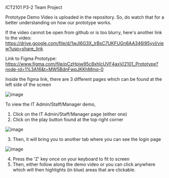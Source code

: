 ICT2101 P3-2 Team Project

Prototype Demo Video is uploaded in the repository. So, do watch that for a better understanding on how our prototype works.

If the video cannot be open from github or is too blurry, here's another link to the video: https://drive.google.com/file/d/1wJl6G3X_lrBsC7UKFUGn6AA346l95yvl/view?usp=share_link

Link to Figma Prototype: https://www.figma.com/file/pCzHpiw95c8xhlcUVF4axV/2101_Prototype?node-id=1%3A16&t=MW5BdnFwpJKKhMmq-0

Inside the figma link, there are 3 different pages which can be found at the left side of the screen 

![image](https://user-images.githubusercontent.com/92836838/204093245-5f02c369-b669-4d8c-bc4e-7f1179ca2e2a.png)

To view the IT Admin/Staff/Manager demo, 
1) Click on the IT Admin/Staff/Manager page (either one)
2) Click on the play button found at the top right corner

![image](https://user-images.githubusercontent.com/92836838/204093616-92df6736-3c6c-403e-ac6c-9490f4775e91.png)

3) Then, it will bring you to another tab where you can see the login page

![image](https://user-images.githubusercontent.com/92836838/204093701-58ece811-3bd0-48b4-948d-f353fad784d5.png)

4) Press the 'Z' key once on your keyboard  to fit to screen
5) Then, either follow along the demo video or you can click anywhere which will then highlights (in blue) areas that are clickable.
